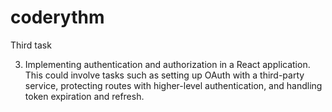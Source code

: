 # coderythm
Third task

3. Implementing authentication and authorization in a React application. This could involve tasks such as setting up OAuth with a third-party service, protecting routes with higher-level authentication, and handling token expiration and refresh.